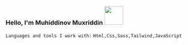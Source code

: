  ### Hello, I'm  Muhiddinov Muxriddin <img src ="https://media3.giphy.com/media/b88QlTSTsj3bEHQyZf/giphy.gif?cid=ecf05e476u6woygwsqy7b06o78hgsn7r1z0gokarsjxvutnp&rid=giphy.gif&ct=s" width="50px" height="50px">
 <code>Languages and tools I work with:</code>
 <code>Html,Css,Sass,Tailwind,JavaScript</code>
<img scr = "https://miro.medium.com/max/564/1*Erk4NawQOHkf4wSN7JmB_A.jpeg">
